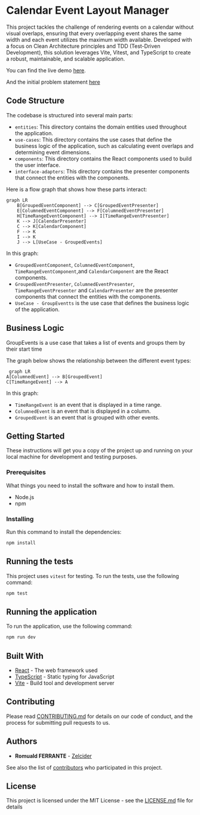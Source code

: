 # Calendar Event Layout Manager

This project tackles the challenge of rendering events on a calendar without visual overlaps, ensuring that every overlapping event shares the same width and each event utilizes the maximum width available. Developed with a focus on Clean Architecture principles and TDD (Test-Driven Development), this solution leverages Vite, Vitest, and TypeScript to create a robust, maintainable, and scalable application.

You can find the live demo [here](https://codesandbox.io/p/github/Zelcider/planity-test/main?workspaceId=f445c1d1-794c-4f02-9262-c64b06db8cbf).

And the initial problem statement [here](Problem_Statement.md)

## Code Structure

The codebase is structured into several main parts:

- `entities`: This directory contains the domain entities used throughout the application.
- `use-cases`: This directory contains the use cases that define the business logic of the application, such as calculating event overlaps and determining event dimensions.
- `components`: This directory contains the React components used to build the user interface.
- `interface-adapters`: This directory contains the presenter components that connect the entities with the components.

Here is a flow graph that shows how these parts interact:

```mermaid
graph LR
    B[GroupedEventComponent] --> C[GroupedEventPresenter]
    E[ColumnedEventComponent] --> F[ColumnedEventPresenter]
    H[TimeRangeEventComponent] --> I[TimeRangeEventPresenter]
    K --> J[CalendarPresenter]
    C --> K[CalendarComponent]
    F --> K
    I --> K
    J --> L[UseCase - GroupedEvents]
```

In this graph:

- `GroupedEventComponent`, `ColumnedEventComponent`, `TimeRangeEventComponent`,and `CalendarComponent` are the React components.
- `GroupedEventPresenter`, `ColumnedEventPresenter`, `TimeRangeEventPresenter` and `CalendarPresenter` are the presenter components that connect the entities with the components.
- `UseCase - GroupEventts` is the use case that defines the business logic of the application.

## Business Logic

GroupEvents is a use case that takes a list of events and groups them by their start time

The graph below shows the relationship between the different event types:

```mermaid
 graph LR
A[ColumnedEvent] --> B[GroupedEvent]
C[TimeRangeEvent] --> A
```

In this graph:

- `TimeRangeEvent` is an event that is displayed in a time range.
- `ColumnedEvent` is an event that is displayed in a column.
- `GroupedEvent` is an event that is grouped with other events.

## Getting Started

These instructions will get you a copy of the project up and running on your local machine for development and testing purposes.

### Prerequisites

What things you need to install the software and how to install them.

- Node.js
- npm

### Installing

Run this command to install the dependencies:

```bash
npm install
```

## Running the tests

This project uses `vitest` for testing. To run the tests, use the following command:
```bash
npm test
```

## Running the application

To run the application, use the following command:
```bash
npm run dev
```

## Built With

- [React](https://reactjs.org/) - The web framework used
- [TypeScript](https://www.typescriptlang.org/) - Static typing for JavaScript
- [Vite](https://vitejs.dev/) - Build tool and development server

## Contributing

Please read [CONTRIBUTING.md](https://gist.github.com/PurpleBooth/b24679402957c63ec426) for details on our code of conduct, and the process for submitting pull requests to us.


## Authors

- **Romuald FERRANTE**  - [Zelcider](https://github.com/Zelcider)

See also the list of [contributors](https://github.com/your/project/contributors) who participated in this project.

## License

This project is licensed under the MIT License - see the [LICENSE.md](LICENSE.md) file for details

